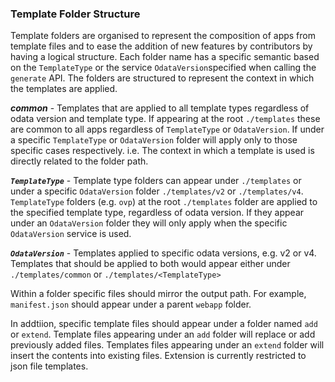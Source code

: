 ### Template Folder Structure

Template folders are organised to represent the composition of apps from template files and to ease the addition of new features by contributors by having a logical structure. Each folder name has a specific semantic based on the `TemplateType` or the service `OdataVersion`specified when calling the `generate` API. The folders are structured to represent the context in which the templates are applied.

**_common_** - Templates that are applied to all template types regardless of odata version and template type. If appearing at the root `./templates` these are common to all apps regardless of `TemplateType` or `OdataVersion`. If under a specific `TemplateType` or `OdataVersion` folder will apply only to those specific cases respectively. i.e. The context in which a template is used is directly related to the folder path.

**_`TemplateType`_** - Template type folders can appear under `./templates` or under a specific `OdataVersion` folder `./templates/v2` or `./templates/v4`. `TemplateType` folders (e.g. `ovp`) at the root `./templates` folder are applied to the specified template type, regardless of odata version. If they appear under an `OdataVersion` folder they will only apply when the specific `OdataVersion` service is used.

**_`OdataVersion`_** - Templates applied to specific odata versions, e.g. v2 or v4. Templates that should be applied to both would appear either under `./templates/common` or `./templates/<TemplateType>`

Within a folder specific files should mirror the output path. For example, `manifest.json` should appear under a parent `webapp` folder.

In addtiion, specific template files should appear under a folder  named `add` or `extend`. Template files appearing under an `add` folder will replace or add previously added files. Templates files appearing under an `extend` folder will insert the contents into existing files. Extension is currently restricted to json file templates.

